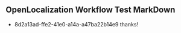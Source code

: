 ## OpenLocalization Workflow Test MarkDown
* 8d2a13ad-ffe2-41e0-a14a-a47ba22b14e9 thanks!

<!--HONumber=Jul16_HO3-->


